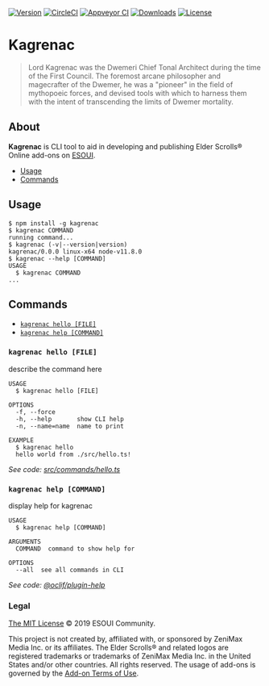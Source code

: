 [![Version](https://img.shields.io/npm/v/kagrenac.svg)](https://npmjs.org/package/kagrenac)
[![CircleCI](https://circleci.com/gh/esoui/kagrenac/tree/master.svg?style=shield)](https://circleci.com/gh/esoui/kagrenac/tree/master)
[![Appveyor CI](https://ci.appveyor.com/api/projects/status/github/esoui/kagrenac?branch=master&svg=true)](https://ci.appveyor.com/project/esoui/kagrenac/branch/master)
[![Downloads](https://img.shields.io/npm/dw/kagrenac.svg)](https://npmjs.org/package/kagrenac)
[![License](https://img.shields.io/npm/l/kagrenac.svg)](https://github.com/esoui/kagrenac/blob/master/package.json)

# Kagrenac

> Lord Kagrenac was the Dwemeri Chief Tonal Architect during the time of the First Council. The foremost arcane philosopher and magecrafter of the Dwemer, he was a "pioneer" in the field of mythopoeic forces, and devised tools with which to harness them with the intent of transcending the limits of Dwemer mortality.

## About

**Kagrenac** is CLI tool to aid in developing and publishing Elder Scrolls® Online add-ons on [ESOUI](https://www.esoui.com).

<!-- toc -->

- [Usage](#usage)
- [Commands](#commands)

<!-- tocstop -->

## Usage

<!-- usage -->

```sh-session
$ npm install -g kagrenac
$ kagrenac COMMAND
running command...
$ kagrenac (-v|--version|version)
kagrenac/0.0.0 linux-x64 node-v11.8.0
$ kagrenac --help [COMMAND]
USAGE
  $ kagrenac COMMAND
...
```

<!-- usagestop -->

## Commands

<!-- commands -->

- [`kagrenac hello [FILE]`](#kagrenac-hello-file)
- [`kagrenac help [COMMAND]`](#kagrenac-help-command)

### `kagrenac hello [FILE]`

describe the command here

```
USAGE
  $ kagrenac hello [FILE]

OPTIONS
  -f, --force
  -h, --help       show CLI help
  -n, --name=name  name to print

EXAMPLE
  $ kagrenac hello
  hello world from ./src/hello.ts!
```

_See code: [src/commands/hello.ts](https://github.com/esoui/kagrenac/blob/v0.0.0/src/commands/hello.ts)_

### `kagrenac help [COMMAND]`

display help for kagrenac

```
USAGE
  $ kagrenac help [COMMAND]

ARGUMENTS
  COMMAND  command to show help for

OPTIONS
  --all  see all commands in CLI
```

_See code: [@oclif/plugin-help](https://github.com/oclif/plugin-help/blob/v2.1.6/src/commands/help.ts)_

<!-- commandsstop -->

### Legal

[The MIT License](LICENSE) © 2019 ESOUI Community.

This project is not created by, affiliated with, or sponsored by ZeniMax Media Inc. or its affiliates. The Elder Scrolls® and related logos are registered trademarks or trademarks of ZeniMax Media Inc. in the United States and/or other countries. All rights reserved. The usage of add-ons is governed by the [Add-on Terms of Use](https://account.elderscrollsonline.com/add-on-terms).
